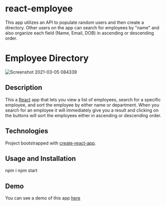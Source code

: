 # react-employee
This app utilizes an API to populate random users and then create a directory. Other users on the app can search for employees by "name" and also organize each field (Name, Email, DOB) in ascending or descending order.

# Employee Directory
![Screenshot 2021-03-05 084339](https://user-images.githubusercontent.com/71414528/110146029-effb8b80-7d8e-11eb-801f-5460c8874394.png)

 

## Description

This a [React](https://reactjs.org/) app that lets you view a list of employees, search for a specific employee, 
and sort the employee by either name or department. When you search for an employee it will immediately give you a 
result and clicking on the buttons will sort the employees either in ascending or descending order.
      

## Technologies

Project bootstrapped with [create-react-app](https://reactjs.org/docs/create-a-new-react-app.html#create-react-app).

## Usage and Installation
npm i
npm start 

## Demo

You can see a demo of this app [here](https://victorbunduc.github.io/react-employee/)


